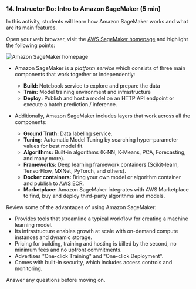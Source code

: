 ### 14. Instructor Do: Intro to Amazon SageMaker (5 min)

In this activity, students will learn how Amazon SageMaker works and what are its main features.

Open your web browser, visit the [AWS SageMaker homepage](https://aws.amazon.com/sagemaker/) and highlight the following points:

![Amazon SageMaker homepage](Images/amazon-sagemaker-home.png)

* Amazon SageMaker is a _platform service_ which consists of three main components that work together or independently:

  * **Build:** Notebook service to explore and prepare the data
  * **Train:** Model training environment and infrastructure
  * **Deploy:** Publish and host a model on an HTTP API endpoint or execute a batch prediction / inference.

* Additionally, Amazon SageMaker includes layers that work across all the components:

  * **Ground Truth:** Data labeling service.
  * **Tuning:** Automatic Model Tuning by searching hyper-parameter values for best model fit.
  * **Algorithms:** Built-in algorithms (K-NN, K-Means, PCA, Forecasting, and many more).
  * **Frameworks:** Deep learning framework containers (Scikit-learn, TensorFlow, MXNet, PyTorch, and others).
  * **Docker containers:** Bring your own model or algorithm container and publish to [AWS ECR](https://aws.amazon.com/ecr/).
  * **Marketplace:** Amazon SageMaker integrates with AWS Marketplace to find, buy and deploy third-party algorithms and models.

Review some of the advantages of using Amazon SageMaker:

* Provides tools that streamline a typical workflow for creating a machine learning model.
* Its infrastructure enables growth at scale with on-demand compute instances and dynamic storage.
* Pricing for building, training and hosting is billed by the second, no minimum fees and no upfront commitments.
* Advertises "One-click Training" and "One-click Deployment".
* Comes with built-in security, which includes access controls and monitoring.

Answer any questions before moving on.
